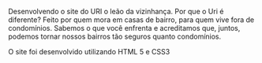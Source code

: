 Desenvolvendo o site do URI o leão da vizinhança.
Por que o Uri é diferente?
Feito por quem mora em casas de bairro, para quem vive fora de condomínios. Sabemos o que você enfrenta e acreditamos que, juntos, podemos tornar nossos bairros tão seguros quanto condomínios.

O site foi desenvolvido utilizando HTML 5  e CSS3


